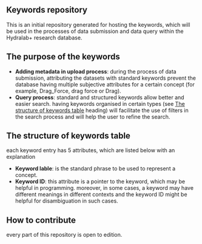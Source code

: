 ## Keywords repository
This is an initial repository generated for hosting the keywords, which will be used in the processes of data submission and data query within the Hydralab+ research database.
## The purpose of the keywords
* __Adding metadata in upload process__:
during the process of data submission, attributing the datasets with standard keywords prevent the database having multiple subjective attributes for a certain concept (for example, Drag_Force, drag force or Drag). 
* __Query process__:
standard and structured keywords allow better and easier search. having keywords organised in certain types (see [The structure of keywords table](#str) heading) will facilitate the use of filters in the search process and will help the user to refine the search.

## <a name="str"></a>The structure of keywords table
each keyword entry has 5 attributes, which are listed below with an explanation
* __Keyword lable__: is the standard phrase to be used to represent a concept.
* __Keyword ID__: this attribute is a pointer to the keyword, which may be helpful in programming. moreover, in some cases, a keyword may have different meanings in different contexts and the keyword ID might be helpful for disambiguation in such cases.
## How to contribute
every part of this repository is open to edition.
